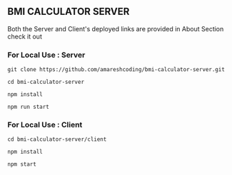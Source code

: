 ## BMI CALCULATOR SERVER

Both the Server and Client's deployed links are provided in About Section check it out

### For Local Use : Server

```
git clone https://github.com/amareshcoding/bmi-calculator-server.git
```

```
cd bmi-calculator-server
```

```
npm install
```

```
npm run start
```

### For Local Use : Client

```
cd bmi-calculator-server/client
```

```
npm install
```

```
npm start
```
